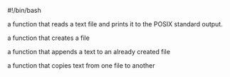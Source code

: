 #!/bin/bash

a function that reads a text file and prints it to the POSIX standard output.

a function that creates a file

a function that appends a text to an already created file

a function that copies text from one file to another
